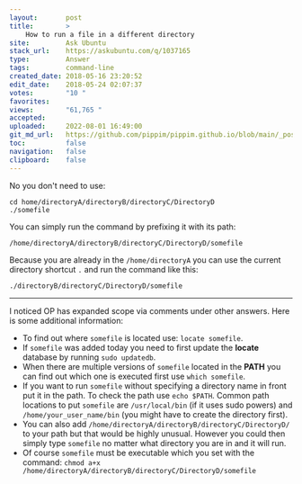 ```yaml
---
layout:       post
title:        >
    How to run a file in a different directory
site:         Ask Ubuntu
stack_url:    https://askubuntu.com/q/1037165
type:         Answer
tags:         command-line
created_date: 2018-05-16 23:20:52
edit_date:    2018-05-24 02:07:37
votes:        "10 "
favorites:    
views:        "61,765 "
accepted:     
uploaded:     2022-08-01 16:49:00
git_md_url:   https://github.com/pippim/pippim.github.io/blob/main/_posts/2018/2018-05-16-How-to-run-a-file-in-a-different-directory.md
toc:          false
navigation:   false
clipboard:    false
---
```


No you don't need to use:

``` 
cd home/directoryA/directoryB/directoryC/DirectoryD
./somefile 
```

You can simply run the command by prefixing it with its path:

``` 
/home/directoryA/directoryB/directoryC/DirectoryD/somefile
```

Because you are already in the `/home/directoryA` you can use the current directory shortcut `.` and run the command like this:

``` 
./directoryB/directoryC/DirectoryD/somefile
```


----------

I noticed OP has expanded scope via comments under other answers. Here is some additional information:

- To find out where `somefile` is located use: `locate somefile`.
- If `somefile` was added today you need to first update the **locate** database by running `sudo updatedb`.
- When there are multiple versions of `somefile` located in the **PATH** you can find out which one is executed first use `which somefile`.
- If you want to run `somefile` without specifying a directory name in front put it in the path. To check the path use `echo $PATH`. Common path locations to put `somefile` are `/usr/local/bin` (if it uses sudo powers) and `/home/your_user_name/bin` (you might have to create the directory first).
- You can also add `/home/directoryA/directoryB/directoryC/DirectoryD/` to your path but that would be highly unusual. However you could then simply type `somefile` no matter what directory you are in and it will run.
- Of course `somefile` must be executable which you set with the command: `chmod a+x /home/directoryA/directoryB/directoryC/DirectoryD/somefile`
